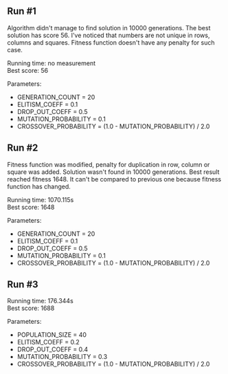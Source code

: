 ## Run #1
Algorithm didn't manage to find solution in 10000 generations. The best solution has score 56. I've noticed that numbers are not unique in rows, columns and squares. Fitness function doesn't have any penalty for such case.

Running time: no measurement
<br>Best score: 56

Parameters:
- GENERATION_COUNT = 20
- ELITISM_COEFF = 0.1
- DROP_OUT_COEFF = 0.5
- MUTATION_PROBABILITY = 0.1
- CROSSOVER_PROBABILITY = (1.0 - MUTATION_PROBABILITY) / 2.0

## Run #2
Fitness function was modified, penalty for duplication in row, column or square was added. Solution wasn't found in 10000 generations. Best result reached fitness 1648. It can't be compared to previous one because fitness function has changed.

Running time: 1070.115s
<br>Best score: 1648

Parameters:
- GENERATION_COUNT = 20
- ELITISM_COEFF = 0.1
- DROP_OUT_COEFF = 0.5
- MUTATION_PROBABILITY = 0.1
- CROSSOVER_PROBABILITY = (1.0 - MUTATION_PROBABILITY) / 2.0

## Run #3

Running time: 176.344s
<br>Best score: 1688

Parameters:
- POPULATION_SIZE = 40
- ELITISM_COEFF = 0.2
- DROP_OUT_COEFF = 0.4
- MUTATION_PROBABILITY = 0.3
- CROSSOVER_PROBABILITY = (1.0 - MUTATION_PROBABILITY) / 2.0